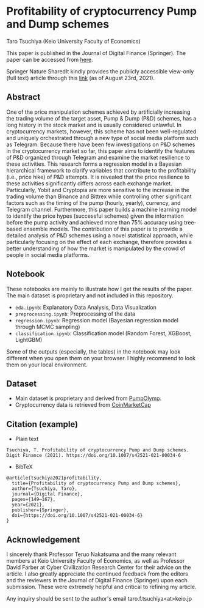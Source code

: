 # Profitability of cryptocurrency Pump and Dump schemes
Taro Tsuchiya (Keio University Faculty of Economics)

This paper is published in the Journal of Digital Finance (Springer). The paper can be accessed from [here](https://link.springer.com/article/10.1007/s42521-021-00034-6). 

Springer Nature SharedIt kindly provides the publicly accessible view-only (full text) article through this [link](https://rdcu.be/cvXX0) (as of August 23rd, 2021). 

## Abstract

One of the price manipulation schemes achieved by artificially increasing the trading volume of the target asset, Pump & Dump (P&D) schemes, has a long history in the stock market and is usually considered unlawful. In cryptocurrency markets, however, this scheme has not been well-regulated and uniquely orchestrated through a new type of social media platform such as Telegram. Because there have been few investigations on P\&D schemes in the cryptocurrency market so far, this paper aims to identify the features of P\&D organized through Telegram and examine the market resilience to these activities. This research forms a regression model in a Bayesian hierarchical framework to clarify variables that contribute to the profitability (i.e., price hike) of P\&D attempts. It is revealed that the price resilience to these activities significantly differs across each exchange market. Particularly, Yobit and Cryptopia are more sensitive to the increase in the trading volume than Binance and Bittrex while controlling other significant factors such as the timing of the pump (hourly, yearly), currency, and Telegram channel. Furthermore, this paper builds a machine learning model to identify the price hypes (successful schemes) given the information before the pump activity and achieved more than 75% accuracy using tree-based ensemble models. The contribution of this paper is to provide a detailed analysis of P&D schemes using a novel statistical approach, while particularly focusing on the effect of each exchange, therefore provides a better understanding of how the market is manipulated by the crowd of people in social media platforms.

## Notebook
These notebooks are mainly to illustrate how I get the results of the paper. The main dataset is proprietary and not included in this repository.

+ `eda.ipynb`: Explanatory Data Analysis, Data Visualization
+ `preprocessing.ipynb`: Preprocessing of the data
+ `regression.ipynb`: Regression model (Bayesian regression model through MCMC sampling)
+ `classification.ipynb`: Classification model (Random Forest, XGBoost, LightGBM)

Some of the outputs (especially, the tables) in the notebook may look different when you open them on your browser. I highly recommend to look them on your local environment.

 ## Dataset

+ Main dataset is proprietary and derived from [PumpOlymp](https://pumpolymp.com/).  
+ Cryptocurrency data is retrieved from [CoinMarketCap](https://coinmarketcap.com/)

## Citation (example)

+ Plain text

```
Tsuchiya, T. Profitability of cryptocurrency Pump and Dump schemes. Digit Finance (2021). https://doi.org/10.1007/s42521-021-00034-6
```

+ BibTeX

```
@article{tsuchiya2021profitability,
  title={Profitability of cryptocurrency Pump and Dump schemes},
  author={Tsuchiya, Taro},
  journal={Digital Finance},
  pages={149–167},
  year={2021},
  publisher={Springer},
  doi={https://doi.org/10.1007/s42521-021-00034-6}
}
```

## Acknowledgement

I sincerely thank Professor Teruo Nakatsuma and the many relevant members at Keio University Faculty of Economics, as well as Professor David Farber at Cyber Civilization Research Center for their advice on the article. I also greatly appreciate the continued feedback from the editors and the reviewers in the Journal of Digital Finance (Springer) upon each submission. These were extremely helpful and critical to refining my article. 

Any inquiry should be sent to the author's email taro.f.tsuchiya\<at\>keio.jp
